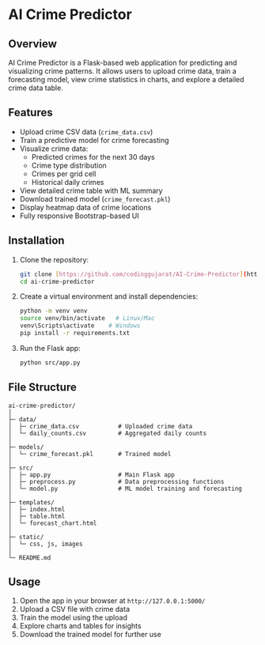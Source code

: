 # AI Crime Predictor

## Overview
AI Crime Predictor is a Flask-based web application for predicting and visualizing crime patterns. It allows users to upload crime data, train a forecasting model, view crime statistics in charts, and explore a detailed crime data table.

## Features
- Upload crime CSV data (`crime_data.csv`)
- Train a predictive model for crime forecasting
- Visualize crime data:
  - Predicted crimes for the next 30 days
  - Crime type distribution
  - Crimes per grid cell
  - Historical daily crimes
- View detailed crime table with ML summary
- Download trained model (`crime_forecast.pkl`)
- Display heatmap data of crime locations
- Fully responsive Bootstrap-based UI

## Installation
1. Clone the repository:
   ```bash
   git clone [https://github.com/codinggujarat/AI-Crime-Predictor](https://github.com/codinggujarat/AI-Crime-Predictor)
   cd ai-crime-predictor
   ```
2. Create a virtual environment and install dependencies:
   ```bash
   python -m venv venv
   source venv/bin/activate   # Linux/Mac
   venv\Scripts\activate    # Windows
   pip install -r requirements.txt
   ```
3. Run the Flask app:
   ```bash
   python src/app.py
   ```

## File Structure
```
ai-crime-predictor/
│
├─ data/
│  ├─ crime_data.csv           # Uploaded crime data
│  └─ daily_counts.csv         # Aggregated daily counts
│
├─ models/
│  └─ crime_forecast.pkl       # Trained model
│
├─ src/
│  ├─ app.py                   # Main Flask app
│  ├─ preprocess.py            # Data preprocessing functions
│  └─ model.py                 # ML model training and forecasting
│
├─ templates/
│  ├─ index.html
│  ├─ table.html
│  └─ forecast_chart.html
│
├─ static/
│  └─ css, js, images
│
└─ README.md
```

## Usage
1. Open the app in your browser at `http://127.0.0.1:5000/`
2. Upload a CSV file with crime data
3. Train the model using the upload
4. Explore charts and tables for insights
5. Download the trained model for further use
